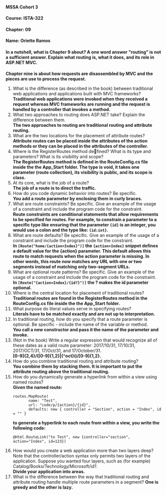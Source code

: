 #### MSSA Cohort 3
#### Course: ISTA-322
#### Chapter: 09
#### Name: Oriette Ramos
####  In a nutshell, what is Chapter 9 about? A one word answer "routing" is not a sufficient answer. Explain what routing is, what it does, and its role in ASP.NET MVC.  
**Chapter nine is about how requests are disassembled by MVC and the pieces are use to process the request.**
1. What is the difference (as described in the book) between traditional web applications and applications built with MVC frameworks?  
**Traditional web applications were invoked when they received a request whereas MVC frameworks are running and the request is handled by a controller that invokes a method.**
1. What two approaches to routing does ASP.NET take? Explain the difference between them.  
**The two approaches to routing are traditional routing and attribute routing.**
1. What are the two locations for the placement of attribute routes?  
**Attribute routes can be placed inside the attributes of the action methods or they can be placed in the attributes of the controller.**
1. Where is the RegisterRoutes method defined? What is its type and parameters? What is its visibility and scope?  
**The RegisterRoutes method is defined in the RouteConfig.cs file inside the the App_Start folder. The type is void, it takes one parameter (route collection), its visibility is public, and its scope is class.**
1. At its core, what is the job of a route?  
**The job of a route is to direct the traffic.**
1. How do you code dynamic behavior into routes? Be specific.  
**You add a route parameter by enclosing them in curly braces.**
1. What are route constraints? Be specific. Give an example of the usage of a constraint and include the program code for the constraint.  
**Route constraints are conditional statements that allow requirements to be specified for routes. For example, to constrain a parameter to a specific type like ensuring that the parameter `{id}` is an integer, you would use a colon and the type like: `{id:int}`.**
1. What are route defaults? Be specific. Give an example of the usage of a constraint and include the program code for the constraint.  
**In `[Route("home/{action=Index}")]` the `{action=Index}` snippet defines a default value for the {action} parameter. This default allows this route to match requests when the action parameter is missing. In other words, this route now matches any URL with one or two segments instead of matching only two-segment URLs.**
1. What are optional route patterns? Be specific. Give an example of the usage of a constraint and include the program code for the constraint.  
**In `[Route("{action=Index}/{id?}")]` the ? makes the id parameter optional.**
1. Where is the central location for placement of traditional routes?  
**Traditional routes are found in the RegisterRoutes method in the RouteConfig.cs file inside the the App_Start folder.**
1. What purpose do literal values serve in specifying routes?  
**Literals have to be matched exactly and are not up to interpretation.**
1. In traditional routing, how do you specify that a route parameter is optional. Be specific - include the name of the variable or method.  
**You call a new constructor and pass it the name of the parameter and invoke.**
1. (Not in the book) Write a regular expression that would recognize all of these dates as a valid route parameter: 2017/10/31, 17/10/31, 2017/OCT/31, 17/Oct/31, and 17/October/31.  
**[0-9]{2,4}/([0-9]{1,2}|{^oct}i)/[0-9]{1,2}.**
1. How do you combine traditional routing and attribute routing?  
**You combine them by stacking them. It is important to put the attribute routing above the traditional routing.**
1. How do you dynamically generate a hyperlink from within a view using named routes?  
**Given the named route:**
    ```aspnet
    routes.MapRoute(
           name: "Test",
           url: "code/p/{action}/{id}",
           defaults: new { controller = "Section", action = "Index", id = "" }
    ```
    **to generate a hyperlink to each route from within a view, you write the following code:**
    ```aspnet
    @Html.RouteLink("to Test", new {controller="section", action="Index", id=123})
    ```
1. How would you create a web application more than two layers deep? Note that the controller/action syntax only permits two layers of the application. Suppose you wanted four layers, such as (for example) Catalog/Books/Technology/Microsoft/id?.  
**Divide your application into areas.**
1. What is the difference between the way that traditional routing and attribute routing handle multiple route parameters in a segment?
**One is greedy and the other is lazy.**